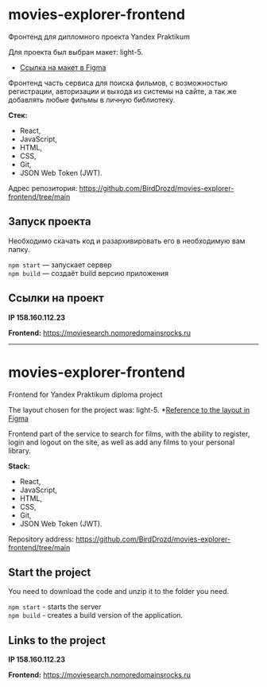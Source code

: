 # movies-explorer-frontend
Фронтенд для дипломного проекта Yandex Praktikum

Для проекта был выбран макет: light-5. 
* [Ссылка на макет в Figma](https://www.figma.com/file/6FMWkB94wE7KTkcCgUXtnC/%D0%94%D0%B8%D0%BF%D0%BB%D0%BE%D0%BC%D0%BD%D1%8B%D0%B9-%D0%BF%D1%80%D0%BE%D0%B5%D0%BA%D1%82?type=design&node-id=1-3992&mode=design) 

Фронтенд часть сервиса для поиска фильмов, с возможностью регистрации, авторизации и выхода из системы на сайте, а так же добавлять любые фильмы в личную библиотеку. 

**Стек:**
* React,
* JavaScript,
* HTML,
* CSS,
* Git,
* JSON Web Token (JWT).

Адрес репозитория: https://github.com/BirdDrozd/movies-explorer-frontend/tree/main

## Запуск проекта

Необходимо скачать код и разархивировать его в необходимую вам папку.

`npm start` — запускает сервер   
`npm build` — создаёт build версию приложения

## Ссылки на проект

**IP 158.160.112.23** 

**Frontend:** https://moviesearch.nomoredomainsrocks.ru 

------------------------------------------------------------

# movies-explorer-frontend
Frontend for Yandex Praktikum diploma project

The layout chosen for the project was: light-5. 
*[Reference to the layout in Figma](https://www.figma.com/file/6FMWkB94wE7KTkcCgUXtnC/%D0%94%D0%B8%D0%BF%D0%BB%D0%BE%D0%BC%D0%BD%D1%8B%D0%B9-%D0%BF%D1%80%D0%BE%D0%B5%D0%BA%D1%82?type=design&node-id=1-3992&mode=design)

Frontend part of the service to search for films, with the ability to register, login and logout on the site, as well as add any films to your personal library. 

**Stack:**
* React,
* JavaScript,
* HTML,
* CSS,
* Git,
* JSON Web Token (JWT).

Repository address: https://github.com/BirdDrozd/movies-explorer-frontend/tree/main

## Start the project

You need to download the code and unzip it to the folder you need.

`npm start` - starts the server   
`npm build` - creates a build version of the application.

## Links to the project

**IP 158.160.112.23** 

**Frontend:** https://moviesearch.nomoredomainsrocks.ru